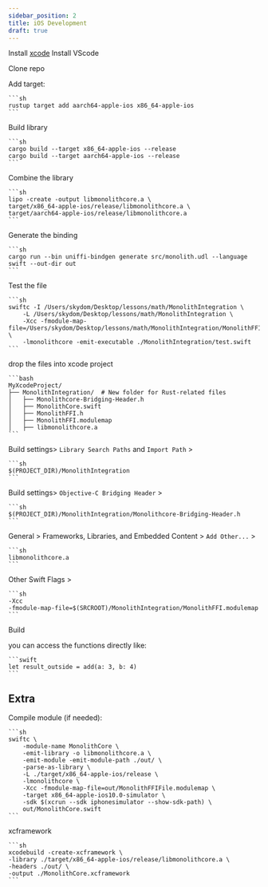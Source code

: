 ```yaml
---
sidebar_position: 2
title: iOS Development
draft: true
---
```


Install [xcode](https://developer.apple.com/xcode/)
Install VScode

Clone repo

Add target:

    ```sh
    rustup target add aarch64-apple-ios x86_64-apple-ios
    ```

Build library

    ```sh
    cargo build --target x86_64-apple-ios --release
    cargo build --target aarch64-apple-ios --release
    ```

Combine the library

    ```sh
    lipo -create -output libmonolithcore.a \
    target/x86_64-apple-ios/release/libmonolithcore.a \
    target/aarch64-apple-ios/release/libmonolithcore.a
    ```

Generate the binding

    ```sh
    cargo run --bin uniffi-bindgen generate src/monolith.udl --language swift --out-dir out
    ```

Test the file

    ```sh
    swiftc -I /Users/skydom/Desktop/lessons/math/MonolithIntegration \
        -L /Users/skydom/Desktop/lessons/math/MonolithIntegration \
        -Xcc -fmodule-map-file=/Users/skydom/Desktop/lessons/math/MonolithIntegration/MonolithFFI.modulemap \
        -lmonolithcore -emit-executable ./MonolithIntegration/test.swift
    ```

drop the files into xcode project

    ```bash
    MyXcodeProject/
    ├── MonolithIntegration/  # New folder for Rust-related files
    │   ├── Monolithcore-Bridging-Header.h
    │   ├── MonolithCore.swift
    │   ├── MonolithFFI.h
    │   ├── MonolithFFI.modulemap
    │   ├── libmonolithcore.a
    ```

Build settings> `Library Search Paths` and  `Import Path` >

    ```sh
    $(PROJECT_DIR)/MonolithIntegration
    ```

Build settings> `Objective-C Bridging Header` >

    ```sh
    $(PROJECT_DIR)/MonolithIntegration/Monolithcore-Bridging-Header.h
    ```

General > Frameworks, Libraries, and Embedded Content > `Add Other...` >

    ```sh
    libmonolithcore.a
    ```

Other Swift Flags >

    ```sh
    -Xcc
    -fmodule-map-file=$(SRCROOT)/MonolithIntegration/MonolithFFI.modulemap
    ```

Build

you can access the functions directly like:

    ```swift
    let result_outside = add(a: 3, b: 4)
    ```

## Extra

Compile module (if needed):

    ```sh
    swiftc \
        -module-name MonolithCore \
        -emit-library -o libmonolithcore.a \
        -emit-module -emit-module-path ./out/ \
        -parse-as-library \
        -L ./target/x86_64-apple-ios/release \
        -lmonolithcore \
        -Xcc -fmodule-map-file=out/MonolithFFIFile.modulemap \
        -target x86_64-apple-ios10.0-simulator \
        -sdk $(xcrun --sdk iphonesimulator --show-sdk-path) \
        out/MonolithCore.swift
    ```

xcframework

    ```sh
    xcodebuild -create-xcframework \
    -library ./target/x86_64-apple-ios/release/libmonolithcore.a \
    -headers ./out/ \
    -output ./MonolithCore.xcframework
    ```

